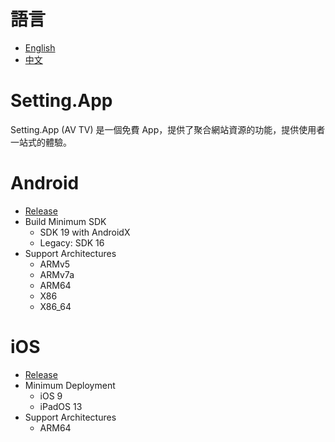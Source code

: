 # 語言
* [English](https://github.com/iwantavnow/Setting.App/blob/master/README.md)
* [中文](https://github.com/iwantavnow/Setting.App/blob/master/README_zh.md)

# Setting.App
Setting.App (AV TV) 是一個免費 App，提供了聚合網站資源的功能，提供使用者一站式的體驗。


# Android
* [Release](https://github.com/iwantavnow/Setting.App-Android)
* Build Minimum SDK
  * SDK 19 with AndroidX
  * Legacy: SDK 16
* Support Architectures
  * ARMv5
  * ARMv7a
  * ARM64
  * X86
  * X86_64

# iOS
* [Release](https://github.com/iwantavnow/Setting.App-iOS)
* Minimum Deployment
  * iOS 9
  * iPadOS 13
* Support Architectures
  * ARM64